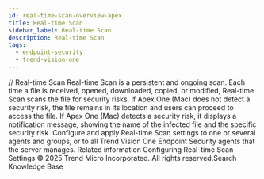 ```yaml
---
id: real-time-scan-overview-apex
title: Real-time Scan
sidebar_label: Real-time Scan
description: Real-time Scan
tags:
  - endpoint-security
  - trend-vision-one
---
```


/*<![CDATA[*/ $('#title').html($('meta[name=map-description]').attr('content')); /*]]>*/ Real-time Scan Real-time Scan is a persistent and ongoing scan. Each time a file is received, opened, downloaded, copied, or modified, Real-time Scan scans the file for security risks. If Apex One (Mac) does not detect a security risk, the file remains in its location and users can proceed to access the file. If Apex One (Mac) detects a security risk, it displays a notification message, showing the name of the infected file and the specific security risk. Configure and apply Real-time Scan settings to one or several agents and groups, or to all Trend Vision One Endpoint Security agents that the server manages. Related information Configuring Real-time Scan Settings © 2025 Trend Micro Incorporated. All rights reserved.Search Knowledge Base